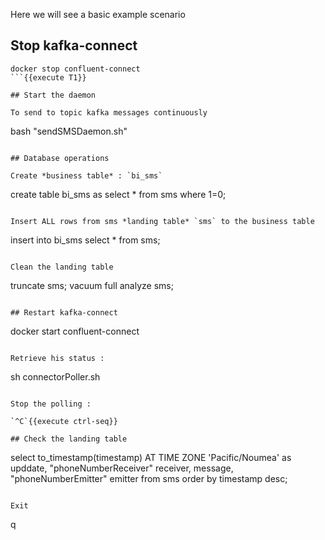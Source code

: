 Here we will see a basic example scenario

## Stop kafka-connect

```
docker stop confluent-connect
```{{execute T1}}

## Start the daemon

To send to topic kafka messages continuously

```
bash "sendSMSDaemon.sh"
```{{execute T5}}

## Database operations

Create *business table* : `bi_sms`

```
create table bi_sms as select * from sms where 1=0;
```{{execute T4}}

Insert ALL rows from sms *landing table* `sms` to the business table

```
insert into bi_sms select * from sms;
```{{execute T4}}

Clean the landing table

```
truncate sms;
vacuum full analyze sms;
```{{execute T4}}

## Restart kafka-connect

```
docker start confluent-connect
```{{execute T1}}

Retrieve his status :

```
sh connectorPoller.sh
```{{execute T1}}

Stop the polling :

`^C`{{execute ctrl-seq}}

## Check the landing table

```
select
    to_timestamp(timestamp) AT TIME ZONE 'Pacific/Noumea' as upddate,
    "phoneNumberReceiver" receiver,
    message,
    "phoneNumberEmitter" emitter
from sms
order by timestamp desc;
```{{execute T4}}

Exit

```
q
```{{execute T4}}